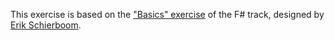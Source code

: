 This exercise is based on the ["Basics" exercise][pr] of the F# track, designed by [Erik Schierboom][erik].

[pr]: https://github.com/exercism/v3/pull/901
[erik]: https://github.com/ErikSchierboom
